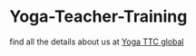 # Yoga-Teacher-Training
find all the details about us at <a href="https://www.yogattcglobal.com">Yoga TTC global</a>

